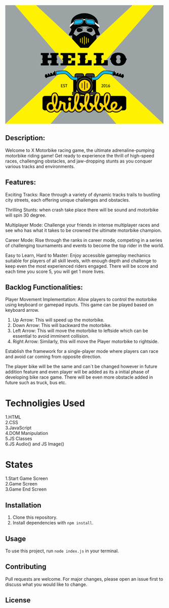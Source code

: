 <img src="images/logo1.png" width="500" alt="Alt Text">

## Description:
Welcome to X Motorbike racing game, the ultimate adrenaline-pumping motorbike riding game! Get ready to experience the thrill of high-speed races, challenging obstacles, and jaw-dropping stunts as you conquer various tracks and environments.

## Features:
Exciting Tracks: Race through a variety of dynamic tracks trails to bustling city streets, each offering unique challenges and obstacles.

Thrilling Stunts: when crash take place there will be sound and motorbike will spin 30 degree.

Multiplayer Mode: Challenge your friends in intense multiplayer races and see who has what it takes to be crowned the ultimate motorbike champion.

Career Mode: Rise through the ranks in career mode, competing in a series of challenging tournaments and events to become the top rider in the world.

Easy to Learn, Hard to Master: Enjoy accessible gameplay mechanics suitable for players of all skill levels, with enough depth and challenge to keep even the most experienced riders engaged. There will be score and each time you score 5, you will get 1 more lives.

## Backlog Functionalities:
Player Movement Implementation: Allow players to control the motorbike using keyboard or gamepad inputs. This game can be played based on keyboard arrow.
1. Up Arrow: This will speed up the motorbike.
2. Down Arrow: This will backward the motorbike.
3. Left Arrow: This will move the motorbike to leftside which can be essential to avoid imminent collision.
4. Right Arrow: Similarly, this will move the Player motorbike to rightside.

Establish the framework for a single-player mode where players can race and avoid car coming from opposite direction.

The player bike will be the same and can´t be changed however in future addition feature and even player will be added as its a initial phase of developing bike race game. There will be even more obstacle added in future such as truck, bus etc.

# Technoligies Used
1.HTML<br>
2.CSS<br>
3.JavaScript<br>
4.DOM Manipulation<br>
5.JS Classes<br>
6.JS Audio() and JS Image()<br>

# States
1.Start Game Screen<br>
2.Game Screen<br>
3.Game End Screen<br>


## Installation

1. Clone this repository.
2. Install dependencies with `npm install`.

## Usage

To use this project, run `node index.js` in your terminal.

## Contributing

Pull requests are welcome. For major changes, please open an issue first to discuss what you would like to change.

## License